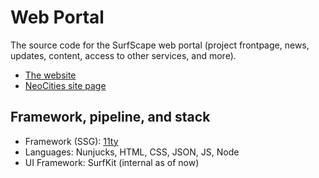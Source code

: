 # Web Portal

The source code for the SurfScape web portal (project frontpage, news, updates, content, access to other services, and more).

- [The website](https://surfscape.neocities.org)
- [NeoCities site page](https://neocities.org/site/surfscape)

## Framework, pipeline, and stack

- Framework (SSG): [11ty](https://www.11ty.dev/)
- Languages: Nunjucks, HTML, CSS, JSON, JS, Node
- UI Framework: SurfKit (internal as of now)
